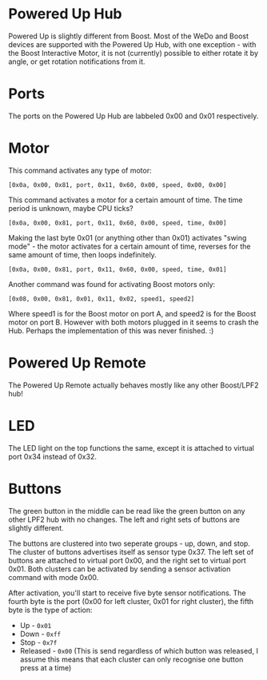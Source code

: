 
# Powered Up Hub

Powered Up is slightly different from Boost. Most of the WeDo and Boost devices are supported with the Powered Up Hub, with one exception - with the Boost Interactive Motor, it is not (currently) possible to either rotate it by angle, or get rotation notifications from it.


# Ports

The ports on the Powered Up Hub are labbeled 0x00 and 0x01 respectively.


# Motor

This command activates any type of motor:

`[0x0a, 0x00, 0x81, port, 0x11, 0x60, 0x00, speed, 0x00, 0x00]`

This command activates a motor for a certain amount of time. The time period is unknown, maybe CPU ticks?

`[0x0a, 0x00, 0x81, port, 0x11, 0x60, 0x00, speed, time, 0x00]`

Making the last byte 0x01 (or anything other than 0x01) activates "swing mode" - the motor activates for a certain amount of time, reverses for the same amount of time, then loops indefinitely.

`[0x0a, 0x00, 0x81, port, 0x11, 0x60, 0x00, speed, time, 0x01]`

Another command was found for activating Boost motors only:

`[0x08, 0x00, 0x81, 0x01, 0x11, 0x02, speed1, speed2]`

Where speed1 is for the Boost motor on port A, and speed2 is for the Boost motor on port B. However with both motors plugged in it seems to crash the Hub. Perhaps the implementation of this was never finished. :)


# Powered Up Remote

The Powered Up Remote actually behaves mostly like any other Boost/LPF2 hub!


# LED

The LED light on the top functions the same, except it is attached to virtual port 0x34 instead of 0x32.


# Buttons

The green button in the middle can be read like the green button on any other LPF2 hub with no changes. The left and right sets of buttons are slightly different.

The buttons are clustered into two seperate groups - up, down, and stop. The cluster of buttons advertises itself as sensor type 0x37. The left set of buttons are attached to virtual port 0x00, and the right set to virtual port 0x01. Both clusters can be activated by sending a sensor activation command with mode 0x00.

After activation, you'll start to receive five byte sensor notifications. The fourth byte is the port (0x00 for left cluster, 0x01 for right cluster), the fifth byte is the type of action:

* Up - `0x01`
* Down - `0xff`
* Stop - `0x7f`
* Released - `0x00` (This is send regardless of which button was released, I assume this means that each cluster can only recognise one button press at a time)